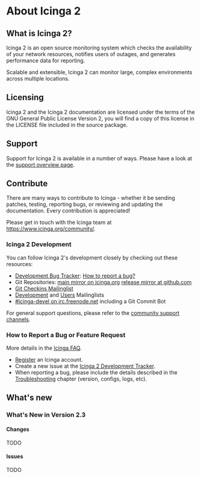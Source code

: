 # <a id="about-icinga2"></a> About Icinga 2

## <a id="what-is-icinga2"></a> What is Icinga 2?

Icinga 2 is an open source monitoring system which checks the availability of your
network resources, notifies users of outages, and generates performance data for reporting.

Scalable and extensible, Icinga 2 can monitor large, complex environments across
multiple locations.

## <a id="licensing"></a> Licensing

Icinga 2 and the Icinga 2 documentation are licensed under the terms of the GNU
General Public License Version 2, you will find a copy of this license in the
LICENSE file included in the source package.

## <a id="support"></a> Support

Support for Icinga 2 is available in a number of ways. Please have a look at
the [support overview page](https://support.icinga.org).

## <a id="contribute"></a> Contribute

There are many ways to contribute to Icinga - whether it be sending patches, testing,
reporting bugs, or reviewing and updating the documentation. Every contribution
is appreciated!

Please get in touch with the Icinga team at https://www.icinga.org/community/.

### <a id="development"></a> Icinga 2 Development

You can follow Icinga 2's development closely by checking
out these resources:

* [Development Bug Tracker](https://dev.icinga.org/projects/i2): [How to report a bug?](https://www.icinga.org/icinga/faq/)
* Git Repositories: [main mirror on icinga.org](https://git.icinga.org/?p=icinga2.git;a=summary) [release mirror at github.com](https://github.com/Icinga/icinga2)
* [Git Checkins Mailinglist](https://lists.icinga.org/mailman/listinfo/icinga-checkins)
* [Development](https://lists.icinga.org/mailman/listinfo/icinga-devel) and [Users](https://lists.icinga.org/mailman/listinfo/icinga-users) Mailinglists
* [#icinga-devel on irc.freenode.net](http://webchat.freenode.net/?channels=icinga-devel) including a Git Commit Bot

For general support questions, please refer to the [community support channels](https://support.icinga.org).

### <a id="how-to-report-bug-feature-requests"></a> How to Report a Bug or Feature Request

More details in the [Icinga FAQ](https://www.icinga.org/icinga/faq/).

* [Register](https://exchange.icinga.org/authentication/register) an Icinga account.
* Create a new issue at the [Icinga 2 Development Tracker](https://dev.icinga.org/projects/i2).
* When reporting a bug, please include the details described in the [Troubleshooting](10-troubleshooting.md#troubleshooting-information-required) chapter (version, configs, logs, etc).

## <a id="whats-new"></a> What's new

### What's New in Version 2.3

#### Changes

TODO

#### Issues

TODO

